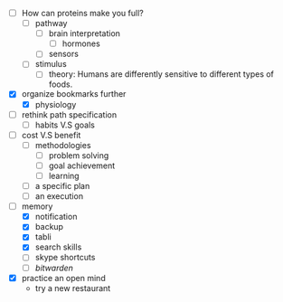 - [ ] How can proteins make you full?
	- [ ] pathway
		- [ ] brain interpretation
			- [ ] hormones
		- [ ] sensors
	- [ ] stimulus
		- [ ] theory: Humans are differently sensitive to different types of foods.
- [x] organize bookmarks further
	- [x] physiology
- [ ] rethink path specification
	- [ ] habits V.S goals
- [ ] cost V.S benefit
	- [ ] methodologies
		- [ ] problem solving
		- [ ] goal achievement
		- [ ] learning
	- [ ] a specific plan
	- [ ] an execution
- [ ] memory
	- [x] notification
	- [x] backup
	- [x] tabli
	- [x] search skills
	- [ ] skype shortcuts
	- [ ] *bitwarden*
- [x] practice an open mind
	- try a new restaurant
<!--stackedit_data:
eyJoaXN0b3J5IjpbLTk0ODk3NzQ2NiwtMTg4OTUxODM3OF19
-->